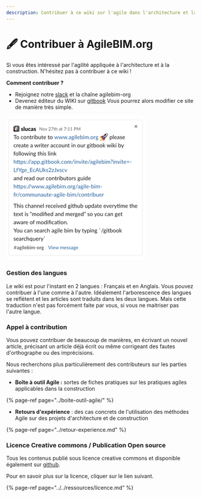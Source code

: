 ```yaml
---
description: Contribuer à ce wiki sur l'agile dans l'architecture et la construction
---
```


# 🖋️ Contribuer à AgileBIM.org

Si vous êtes intéressé par l'agilité appliquée à l'architecture et à la construction. N'hésitez pas à contribuer à ce wiki ! 

**Comment  contribuer ?** 

*  Rejoignez notre [slack](https://communityinviter.com/apps/agile-bim/agile-bim) et la chaîne agilebim-org
* Devenez éditeur du WIKI sur [gitbook](https://app.gitbook.com/invite/agilebim?invite=-LfYge_EcAUks2zJxscv) Vous pourrez alors modifier ce site de manière très simple. 

![](../../.gitbook/assets/screen-shot-2019-12-20-at-18.52.47.png)

### Gestion des langues

Le wiki est pour l'instant en 2 langues : Français et en Anglais. Vous pouvez contribuer à l'une comme à l'autre. Idéalement l'arborescence des langues se reflètent et les articles sont traduits dans les deux langues. Mais cette traduction n'est pas forcément faite par vous, si vous ne maitriser pas l'autre langue.

### Appel à contribution

Vous pouvez contribuer de beaucoup de manières, en écrivant un nouvel article, précisant un article déjà écrit ou même corrigeant des fautes d'orthographe ou des imprécisions. 

Nous recherchons plus particulièrement des contributeurs sur les parties suivantes : 

* **Boîte à outil Agile :** sortes de  fiches pratiques sur les pratiques agiles applicables dans la construction

{% page-ref page="../boite-outil-agile/" %}

* **Retours d'expérience** : des cas concrets de l'utilisation des méthodes Agile sur des projets d'architecture et de construction

{% page-ref page="../retour-experience.md" %}

### Licence Creative commons / Publication Open source

Tous les contenus publié sous licence creative commons et disponible également sur [github](https://github.com/sinsunsan/agile-bim-aec).

Pour en savoir plus sur la licence, cliquer sur le lien suivant.

{% page-ref page="../../ressources/licence.md" %}



